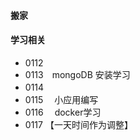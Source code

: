 #### 搬家

####  学习相关

- 0112
- 0113　mongoDB 安装学习 
- 0114 　
- 0115 　小应用编写
- 0116 　docker学习
- 0117 【一天时间作为调整】